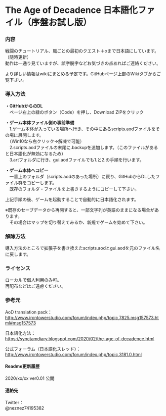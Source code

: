 # The Age of Decadence 日本語化ファイル（序盤お試し版）
### 内容
戦闘のチュートリアル、職ごとの最初のクエスト＋αまで日本語にしています。（随時更新）   
動作は一通り見ていますが、誤字脱字などお気づきの点あればご連絡ください。

より詳しい情報はwikiにまとめる予定です。GitHubページ上部のWikiタブからご覧下さい。

### 導入方法
**・GitHubからのDL**  
　ページ右上の緑のボタン（Code）を押し、Download ZIPをクリック  
  
**・ゲーム本体ファイル側の事前準備**  
　1.ゲーム本体が入っている場所へ行き、その中にあるscripts.aodファイルをその場に展開します。  
　（Win10なら右クリック→解凍で可能）  
　2.scripts.aodファイルの末尾に.backupを追加します。（このファイルがあると日本語化が無効になるため）  
　3.artフォルダに行き、gui.aodファイルでも1.と2.の手順を行います。  
  
**・ゲーム本体へコピー**  
　一番上のフォルダ（scripts.aodのあった場所）に戻り、GitHubからDLしたファイル群をコピーします。  
　既存のフォルダ・ファイルを上書きするようにコピーして下さい。  
  
上記手順の後、ゲームを起動することで自動的に日本語化されます。  
  
※既存のセーブデータから再開すると、一部文字列が英語のままになる場合があります。  
　その場合はマップを切り替えてみるか、新規でゲームを始めて下さい。  
### 解除方法
導入方法のところで拡張子を書き換えたscripts.aodとgui.aodを元のファイル名に戻します。

### ライセンス
ローカルで個人利用のみ可。  
再配布などはご遠慮ください。

### 参考元
AoD translation pack：  
http://www.irontowerstudio.com/forum/index.php/topic,7825.msg157573.html#msg157573

日本語化方法：  
https://synctamdiary.blogspot.com/2020/02/the-age-of-decadence.html

公式フォーラム（日本語化スレッド）：  
http://www.irontowerstudio.com/forum/index.php/topic,3181.0.html

#### Readme更新履歴
2020/xx/xx ver0.01 公開

#### 連絡先
Twitter：  
@neznez74195382
